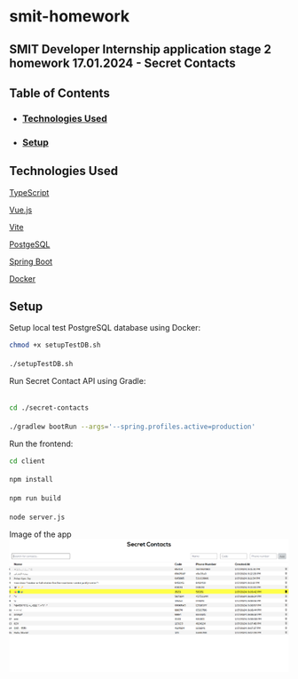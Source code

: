 <!-- ctrl + shift + v to preview -->
# smit-homework

## SMIT Developer Internship application stage 2 homework 17.01.2024 - Secret Contacts

## **Table of Contents**
* ### [Technologies Used](#technologies-used-1)
* ### [Setup](#setup-1)


## Technologies Used
[TypeScript](https://www.typescriptlang.org/)

[Vue.js](https://vuejs.org/)

[Vite](https://vitejs.dev/)

[PostgeSQL](https://www.postgresql.org/)

[Spring Boot](https://spring.io/projects/spring-boot/)

[Docker](https://www.docker.com/)

## **Setup**

Setup local test PostgreSQL database using Docker:
```sh
chmod +x setupTestDB.sh

./setupTestDB.sh
```

Run Secret Contact API using Gradle:

```sh

cd ./secret-contacts

./gradlew bootRun --args='--spring.profiles.active=production'
```

Run the frontend:

```sh
cd client

npm install

npm run build

node server.js
```

Image of the app
![Image of the app](image-1.png)